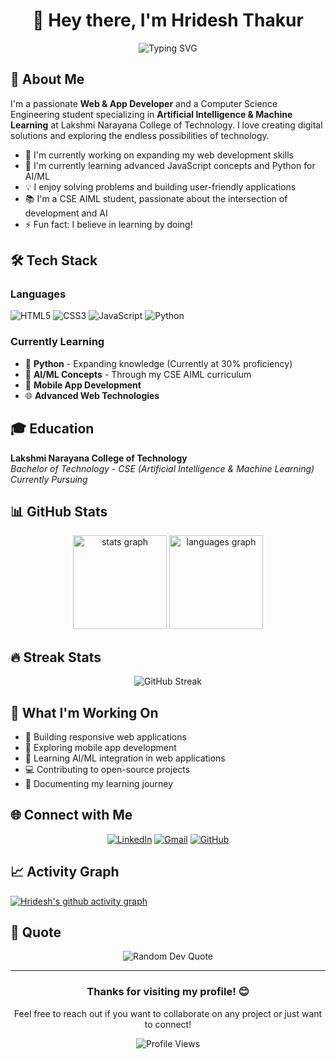 <h1 align="center">👋 Hey there, I'm Hridesh Thakur</h1>

<div align="center">
  <img src="https://readme-typing-svg.herokuapp.com?font=Fira+Code&pause=1000&color=2196F3&center=true&vCenter=true&width=435&lines=Web+%26+App+Developer;CSE+AIML+Student;Always+learning+new+things;Welcome+to+my+profile!" alt="Typing SVG" />
</div>

## 🚀 About Me

I'm a passionate **Web & App Developer** and a Computer Science Engineering student specializing in **Artificial Intelligence & Machine Learning** at Lakshmi Narayana College of Technology. I love creating digital solutions and exploring the endless possibilities of technology.

- 🔭 I'm currently working on expanding my web development skills
- 🌱 I'm currently learning advanced JavaScript concepts and Python for AI/ML
- 💡 I enjoy solving problems and building user-friendly applications
- 📚 I'm a CSE AIML student, passionate about the intersection of development and AI
- ⚡ Fun fact: I believe in learning by doing!

## 🛠️ Tech Stack

### Languages
![HTML5](https://img.shields.io/badge/html5-%23E34F26.svg?style=for-the-badge&logo=html5&logoColor=white)
![CSS3](https://img.shields.io/badge/css3-%231572B6.svg?style=for-the-badge&logo=css3&logoColor=white)
![JavaScript](https://img.shields.io/badge/javascript-%23323330.svg?style=for-the-badge&logo=javascript&logoColor=%23F7DF1E)
![Python](https://img.shields.io/badge/python-3670A8?style=for-the-badge&logo=python&logoColor=ffdd54)

### Currently Learning
- 🐍 **Python** - Expanding knowledge (Currently at 30% proficiency)
- 🤖 **AI/ML Concepts** - Through my CSE AIML curriculum
- 📱 **Mobile App Development**
- 🌐 **Advanced Web Technologies**

## 🎓 Education

**Lakshmi Narayana College of Technology**  
*Bachelor of Technology - CSE (Artificial Intelligence & Machine Learning)*  
*Currently Pursuing*

## 📊 GitHub Stats

<div align="center">
  <img src="https://github-readme-stats.vercel.app/api?username=Hridesh-Thakur&hide_title=false&hide_rank=false&show_icons=true&include_all_commits=true&count_private=true&disable_animations=false&theme=tokyonight&locale=en&hide_border=false" height="150" alt="stats graph"  />
  <img src="https://github-readme-stats.vercel.app/api/top-langs?username=Hridesh-Thakur&locale=en&hide_title=false&layout=compact&card_width=320&langs_count=5&theme=tokyonight&hide_border=false" height="150" alt="languages graph"  />
</div>

## 🔥 Streak Stats

<div align="center">
  <img src="https://github-readme-streak-stats.herokuapp.com/?user=Hridesh-Thakur&theme=tokyonight&hide_border=false" alt="GitHub Streak" />
</div>

## 💼 What I'm Working On

- 🌟 Building responsive web applications
- 📱 Exploring mobile app development
- 🤖 Learning AI/ML integration in web applications
- 💻 Contributing to open-source projects
- 📖 Documenting my learning journey

## 🌐 Connect with Me

<div align="center">
  
[![LinkedIn](https://img.shields.io/badge/LinkedIn-%230077B5.svg?logo=linkedin&logoColor=white)](https://www.linkedin.com/in/hridesh-thakur-762857167/)
[![Gmail](https://img.shields.io/badge/Gmail-D14836?style=for-the-badge&logo=gmail&logoColor=white)](mailto:hrithakur01@gmail.com)
[![GitHub](https://img.shields.io/badge/github-%23121011.svg?style=for-the-badge&logo=github&logoColor=white)](https://github.com/Hridesh-Thakur)

</div>

## 📈 Activity Graph

[![Hridesh's github activity graph](https://github-readme-activity-graph.vercel.app/graph?username=Hridesh-Thakur&theme=tokyo-night)](https://github.com/ashutosh00710/github-readme-activity-graph)

## 💭 Quote

<div align="center">
  <img src="https://quotes-github-readme.vercel.app/api?type=horizontal&theme=tokyonight" alt="Random Dev Quote"/>
</div>

---

<div align="center">
  <h3>Thanks for visiting my profile! 😊</h3>
  <p>Feel free to reach out if you want to collaborate on any project or just want to connect!</p>
  
  ![Profile Views](https://komarev.com/ghpvc/?username=Hridesh-Thakur&color=blue&style=flat-square)
  
</div>
